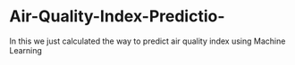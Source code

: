# Air-Quality-Index-Predictio-
In this we just calculated the way to predict air quality index using Machine Learning
